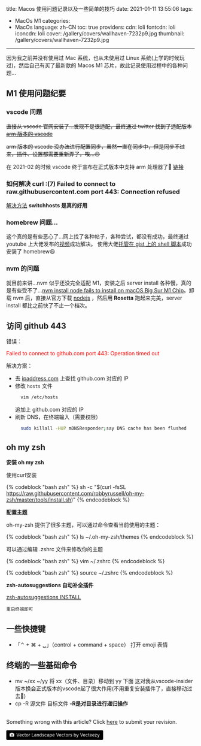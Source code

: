 title: Macos 使用问题记录以及一些简单的技巧
date: 2021-01-11 13:55:06
tags:
- MacOs M1
categories:
- MacOs
language: zh-CN
toc: true
providers:
    cdn: loli
    fontcdn: loli
    iconcdn: loli
cover: /gallery/covers/wallhaven-7232p9.jpg
thumbnail: /gallery/covers/wallhaven-7232p9.jpg
---

因为我之前并没有使用过 Mac 系统，也从未使用过 Linux 系统(上学的时候玩过)，然后自己有买了最新款的 Macos M1 芯片，故此记录使用过程中的各种问题...

<!-- more -->

## M1 使用问题纪要

### vscode 问题

~~直接从 vscode 官网安装了...发现不是很适配，最终通过 twitter 找到了适配版本[arm 版本的 vscode](https://twitter.com/code/status/1338886895867224070)~~

~~arm 版本的 vscode 没办法进行配置同步，虽然一直在同步中，但是同步不过来，插件、设置都需要重新弄了，唉...😔~~

在 2021-02 的时候 vscode 终于宣布在正式版本中支持 arm 处理器了🌈 [链接](https://code.visualstudio.com/updates/v1_54)

### 如何解决 curl :(7) Failed to connect to raw.githubusercontent.com port 443: Connection refused

[解决方法](https://github.com/hawtim/blog/issues/10) **switchhosts 是真的好用**

### homebrew 问题...

这个真的是有些恶心了...网上找了各种帖子，各种尝试，都没有成功，最终通过 youtube 上大佬发布的[视频](https://www.youtube.com/watch?v=nv2ylxro7rM)成功解决。
使用大佬[托管在 gist 上的 shell 脚本](https://gist.github.com/nrubin29/bea5aa83e8dfa91370fe83b62dad6dfa)成功安装了 homebrew😆

### nvm 的问题

就目前来讲...nvm 似乎还没完全适配 M1，安装之后 server install 各种慢，真的是有些受不了...[nvm install node fails to install on macOS Big Sur M1 Chip](https://github.com/nvm-sh/nvm/issues/2350)。卸载 nvm 后，直接从官方下载 [nodejs](https://nodejs.org/zh-cn/) ，然后用 **Rosetta** 跑起来完美，server install 都比之前快了不止一个档次。

## 访问 github 443

错误：<p style="color: red">Failed to connect to github.com port 443: Operation timed out</p>

解决方案：

- 去 [ipaddress.com](https://ipaddress.com) 上查找 github.com 对应的 IP 
- 修改 `hosts` 文件
  ```bash
    vim /etc/hosts
  ```
  追加上 github.com 对应的 IP
- 刷新 DNS，在终端输入（需要权限）
  ```bash
    sudo killall -HUP mDNSResponder;say DNS cache has been flushed
  ```

## oh my zsh

**安装 oh my zsh**

使用curl安装

{% codeblock "bash zsh" %}
sh -c "$(curl -fsSL https://raw.githubusercontent.com/robbyrussell/oh-my-zsh/master/tools/install.sh)"
{% endcodeblock %}

**配置主题**

oh-my-zsh 提供了很多主题，可以通过命令查看当前使用的主题：

{% codeblock "bash zsh" %}
ls ~/.oh-my-zsh/themes
{% endcodeblock %}

可以通过编辑 .zshrc 文件来修改你的主题

{% codeblock "bash zsh" %}
vim ~/.zshrc
{% endcodeblock %}

{% codeblock "bash zsh" %}
source ~/.zshrc
{% endcodeblock %}

**zsh-autosuggestions 自动补全插件**

[zsh-autosuggestions INSTALL](https://github.com/zsh-users/zsh-autosuggestions/blob/master/INSTALL.md#oh-my-zsh)

`重启终端即可`

## 一些快捷键

- 「⌃ + ⌘ + ␣」（control + command + space） 打开 emoji 表情

## 终端的一些基础命令

- mv ~/xx ~/yy 将 xx（文件、目录）移动到 yy 下面 这对我从vscode-insider 版本换会正式版本的vscode起了很大作用(不用重复安装插件了，直接移动过去🤣)
- cp -R 源文件 目标文件 **-R是对目录进行递归操作**

<br>

<article class="message message-immersive is-warning">
<div class="message-body">
<i class="fas fa-question-circle mr-2"></i>Something wrong with this article? 
Click <a href="https://github.com/blacklisten/nblogs/edit/site/source/_posts/2021/Macos.md">here</a> 
to submit your revision.
</div>
</article>

<a style="background-color:black;color:white;text-decoration:none;padding:4px 6px;font-size:12px;line-height:1.2;display:inline-block;border-radius:3px" href="https://wallhaven.cc" target="_blank" rel="noopener noreferrer" title="Vector Landscape Vectors by Vecteezy"><span style="display:inline-block;padding:2px 3px"><svg xmlns="http://www.w3.org/2000/svg" style="height:12px;width:auto;position:relative;vertical-align:middle;top:-1px;fill:white" viewBox="0 0 32 32"><path d="M20.8 18.1c0 2.7-2.2 4.8-4.8 4.8s-4.8-2.1-4.8-4.8c0-2.7 2.2-4.8 4.8-4.8 2.7.1 4.8 2.2 4.8 4.8zm11.2-7.4v14.9c0 2.3-1.9 4.3-4.3 4.3h-23.4c-2.4 0-4.3-1.9-4.3-4.3v-15c0-2.3 1.9-4.3 4.3-4.3h3.7l.8-2.3c.4-1.1 1.7-2 2.9-2h8.6c1.2 0 2.5.9 2.9 2l.8 2.4h3.7c2.4 0 4.3 1.9 4.3 4.3zm-8.6 7.5c0-4.1-3.3-7.5-7.5-7.5-4.1 0-7.5 3.4-7.5 7.5s3.3 7.5 7.5 7.5c4.2-.1 7.5-3.4 7.5-7.5z"></path></svg></span><span style="display:inline-block;padding:2px 3px">Vector Landscape Vectors by Vecteezy</span></a>

